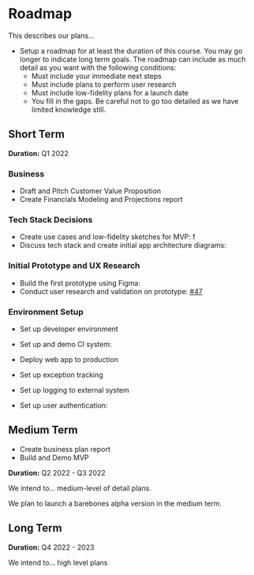 # Roadmap

This describes our plans...

- Setup a roadmap for at least the duration of this course. You may go longer to indicate long term goals. The roadmap can include as much detail as you want with the following conditions:
    - Must include your immediate next steps
    - Must include plans to perform user research
    - Must include low-fidelity plans for a launch date
    - You fill in the gaps. Be careful not to go too detailed as we have limited knowledge still.

## Short Term

**Duration:** Q1 2022

### Business
- Draft and Pitch Customer Value Proposition
- Create Financials Modeling and Projections report

### Tech Stack Decisions
- Create use cases and low-fidelity sketches for MVP: f
- Discuss tech stack and create initial app architecture diagrams: 

### Initial Prototype and UX Research 
- Build the first prototype using Figma:
- Conduct user research and validation on prototype: [#47](https://github.com/dcsil/Konsensus/issues/47)

### Environment Setup
- Set up developer environment
- Set up and demo CI system:
- Deploy web app to production
- Set up exception tracking
- Set up logging to external system

- Set up user authentication:

## Medium Term

- Create business plan report
- Build and Demo MVP

**Duration:** Q2 2022 - Q3 2022

We intend to... medium-level of detail plans.

We plan to launch a barebones alpha version in the medium term.

## Long Term

**Duration:** Q4 2022 - 2023

We intend to... high level plans
